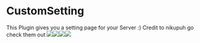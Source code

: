 # CustomSetting
This Plugin gives you a setting page for your Server :)
Credit to nikupuh
go check them out
[![](https://poggit.pmmp.io/shield.state/CustomSetting)](https://poggit.pmmp.io/p/CustomSetting)[![](https://img.shields.io/badge/Using-PMMP-brightgreen.svg)](https://poggit.pmmp.io/p/CustomSetting)[![](https://poggit.pmmp.io/shield.dl.total/CustomSetting)](https://poggit.pmmp.io/p/CustomSetting)[![](https://poggit.pmmp.io/shield.api/CustomSetting)](https://poggit.pmmp.io/p/CustomSetting)
